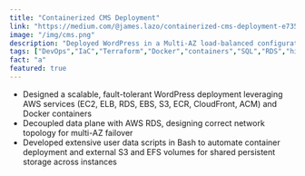 ```yaml
---
title: "Containerized CMS Deployment"
link: "https://medium.com/@james.lazo/containerized-cms-deployment-e735da873307"
image: "/img/cms.png"
description: "Deployed WordPress in a Multi-AZ load-balanced configuration, decoupling the data and application layers"
tags: ["DevOps","IaC","Terraform","Docker","containers","SQL","RDS","high availability","DNS","web development","VPC","Load Balancing","RESTful APIs"]
fact: "a"
featured: true
---
```


- Designed a scalable, fault-tolerant WordPress deployment leveraging AWS services (EC2, ELB, RDS, EBS, S3, ECR, CloudFront, ACM) and Docker containers
- Decoupled data plane with AWS RDS, designing correct network topology for multi-AZ failover
- Developed extensive user data scripts in Bash to automate container deployment and external S3 and EFS volumes for shared persistent storage across instances

